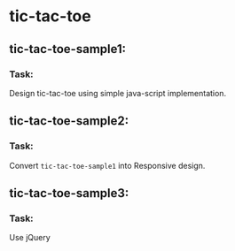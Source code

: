 # tic-tac-toe

## tic-tac-toe-sample1:
   ### Task: 
   Design tic-tac-toe using simple java-script implementation.
   
## tic-tac-toe-sample2:
   ### Task: 
   Convert `tic-tac-toe-sample1` into Responsive design.
   
## tic-tac-toe-sample3:
   ### Task: 
   Use jQuery
      
